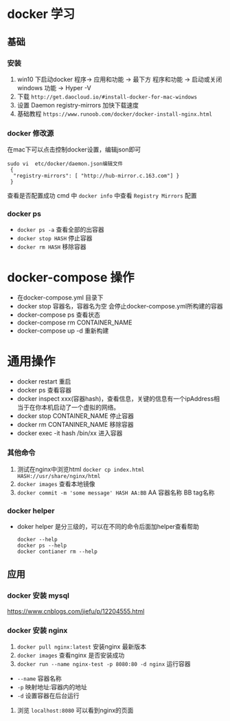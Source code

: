 # docker 学习

## 基础

### 安装
1. win10 下启动docker 程序-> 应用和功能 -> 最下方 程序和功能 -> 启动或关闭windows 功能 -> Hyper -V
1. 下载  `http://get.daocloud.io/#install-docker-for-mac-windows`
1. 设置 Daemon registry-mirrors 加快下载速度
1. 基础教程 `https://www.runoob.com/docker/docker-install-nginx.html` 

### docker 修改源
在mac下可以点击控制docker设置，编辑json即可
```
sudo vi  etc/docker/daemon.json编辑文件
 {
  "registry-mirrors": [ "http://hub-mirror.c.163.com"] }
 }
```
查看是否配置成功
cmd 中 `docker info` 中查看 `Registry Mirrors` 配置


### docker ps

- `docker ps -a`  查看全部的出容器
- `docker stop HASH` 停止容器
- `docker rm HASH` 移除容器

# docker-compose 操作 
- 在docker-compose.yml 目录下
- docker stop 容器名，容器名为空 会停止docker-compose.yml所构建的容器
- docker-compose ps 查看状态
- docker-compose rm CONTAINER_NAME 
- docker-compose up -d 重新构建

# 通用操作
- docker restart 重启
- docker ps 查看容器
- docker inspect xxx(容器hash)，查看信息，关键的信息有一个ipAddress相当于在你本机启动了一个虚拟的网络。
- docker stop CONTAINER_NAME 停止容器
- docker rm CONTANINER_NAME 移除容器
- docker exec -it hash /bin/xx 进入容器

### 其他命令
1. 测试在nginx中浏览html `docker cp index.html HASH://usr/share/nginx/html`
1. `docker images` 查看本地镜像
1. `docker commit -m 'some message' HASH AA:BB` AA 容器名称 BB tag名称


### docker helper

- doker helper 是分三级的，可以在不同的命令后面加helper查看帮助

  ```shell
  docker --help
  docker ps --help
  docker contianer rm --help
  ```
  
## 应用
 ### docker 安装 mysql
 https://www.cnblogs.com/jiefu/p/12204555.html
 
### docker 安装 nginx
1. `docker pull nginx:latest` 安装nginx 最新版本
1. `docker images` 查看nginx 是否安装成功
1. `docker run --name nginx-test -p 8080:80 -d nginx` 运行容器  
  * `--name` 容器名称
  * `-p` 映射地址:容器内的地址
  * `-d` 设置容器在后台运行
1. 浏览 `localhost:8080` 可以看到nginx的页面
  

